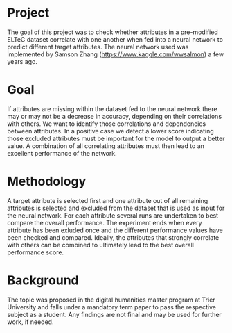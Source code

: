 # Project

The goal of this project was to check whether attributes in a pre-modified ELTeC dataset correlate with one another when fed into a neural network to predict different target attributes.
The neural network used was implemented by Samson Zhang (https://www.kaggle.com/wwsalmon) a few years ago. 

# Goal

If attributes are missing within the dataset fed to the neural network there may or may not be a decrease in accuracy, depending on their correlations with others. We want to identify those correlations and dependencies between attributes.
In a positive case we detect a lower score indicating those excluded attributes must be important for the model to output a better value. A combination of all correlating attributes must then lead to an excellent performance of the network.

# Methodology

A target attribute is selected first and one attribute out of all remaining attributes is selected and excluded from the dataset that is used as input for the neural network. For each attribute several runs are undertaken to best compare the overall performance.
The experiment ends when every attribute has been exluded once and the different performance values have been checked and compared. Ideally, the attributes that strongly correlate with others can be combined to ultimately lead to the best overall performance score.

# Background

The topic was proposed in the digital humanities master program at Trier University and falls under a mandatory term paper to pass the respective subject as a student. Any findings are not final and may be used for further work, if needed.
